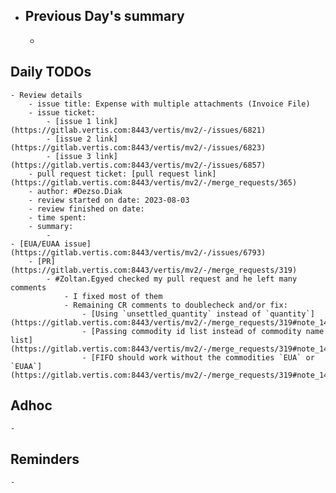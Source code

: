 - ## Previous Day's summary
	-
## Daily TODOs
	- Review details
		- issue title: Expense with multiple attachments (Invoice File)
		- issue ticket:
			- [issue 1 link](https://gitlab.vertis.com:8443/vertis/mv2/-/issues/6821)
			- [issue 2 link](https://gitlab.vertis.com:8443/vertis/mv2/-/issues/6823)
			- [issue 3 link](https://gitlab.vertis.com:8443/vertis/mv2/-/issues/6857)
		- pull request ticket: [pull request link](https://gitlab.vertis.com:8443/vertis/mv2/-/merge_requests/365)
		- author: #Dezso.Diak
		- review started on date: 2023-08-03
		- review finished on date:
		- time spent:
		- summary:
			-
	- [EUA/EUAA issue](https://gitlab.vertis.com:8443/vertis/mv2/-/issues/6793)
		- [PR](https://gitlab.vertis.com:8443/vertis/mv2/-/merge_requests/319)
			- #Zoltan.Egyed checked my pull request and he left many comments
				- I fixed most of them
				- Remaining CR comments to doublecheck and/or fix:
					- [Using `unsettled_quantity` instead of `quantity`](https://gitlab.vertis.com:8443/vertis/mv2/-/merge_requests/319#note_14508)
					- [Passing commodity id list instead of commodity name list](https://gitlab.vertis.com:8443/vertis/mv2/-/merge_requests/319#note_14512)
					- [FIFO should work without the commodities `EUA` or `EUAA`](https://gitlab.vertis.com:8443/vertis/mv2/-/merge_requests/319#note_14587)
## Adhoc
	-
## Reminders
	-